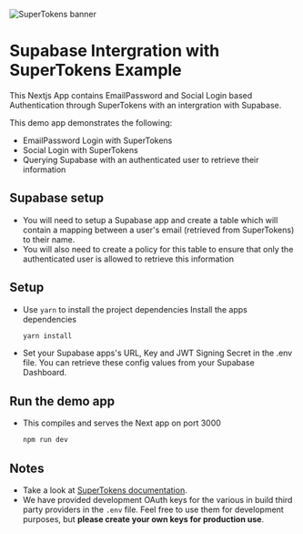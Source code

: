 ![SuperTokens banner](https://raw.githubusercontent.com/supertokens/supertokens-logo/master/images/Artboard%20%E2%80%93%2027%402x.png)

# Supabase Intergration with SuperTokens Example

This Nextjs App contains EmailPassword and Social Login based Authentication through SuperTokens with an intergration with Supabase.

This demo app demonstrates the following:

-   EmailPassword Login with SuperTokens
-   Social Login with SuperTokens
-   Querying Supabase with an authenticated user to retrieve their information

## Supabase setup

-   You will need to setup a Supabase app and create a table which will contain a mapping between a user's email (retrieved from SuperTokens) to their name.
-   You will also need to create a policy for this table to ensure that only the authenticated user is allowed to retrieve this information

## Setup

-   Use `yarn` to install the project dependencies
    Install the apps dependencies

    ```bash
    yarn install
    ```

-   Set your Supabase apps's URL, Key and JWT Signing Secret in the .env file. You can retrieve these config values from your Supabase Dashboard.

## Run the demo app

-   This compiles and serves the Next app on port 3000

    ```bash
    npm run dev
    ```

## Notes

-   Take a look at [SuperTokens documentation](https://supertokens.io/docs/community/introduction).
-   We have provided development OAuth keys for the various in build third party providers in the `.env` file. Feel free to use them for development purposes, but **please create your own keys for production use**.
